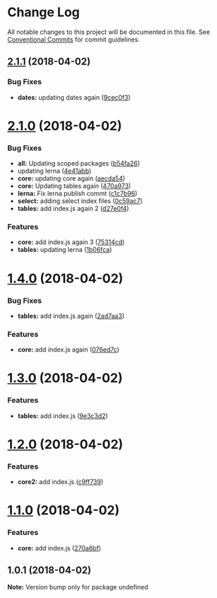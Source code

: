 # Change Log

All notable changes to this project will be documented in this file.
See [Conventional Commits](https://conventionalcommits.org) for commit guidelines.

<a name="2.1.1"></a>
## [2.1.1](https://github.com/stevenfitzpatrick/lernawtf/compare/v2.1.0...v2.1.1) (2018-04-02)


### Bug Fixes

* **dates:** updating dates  again ([9cec0f3](https://github.com/stevenfitzpatrick/lernawtf/commit/9cec0f3))




<a name="2.1.0"></a>
# [2.1.0](https://github.com/stevenfitzpatrick/lernawtf/compare/v1.4.0...v2.1.0) (2018-04-02)


### Bug Fixes

* **all:** Updating scoped packages ([b54fa26](https://github.com/stevenfitzpatrick/lernawtf/commit/b54fa26))
* updating lerna ([4e41abb](https://github.com/stevenfitzpatrick/lernawtf/commit/4e41abb))
* **core:** updating core again ([aecda54](https://github.com/stevenfitzpatrick/lernawtf/commit/aecda54))
* **core:** Updating tables again ([470a973](https://github.com/stevenfitzpatrick/lernawtf/commit/470a973))
* **lerna:** Fix lerna publish commt ([c1c7b96](https://github.com/stevenfitzpatrick/lernawtf/commit/c1c7b96))
* **select:** adding select index files ([0c59ac7](https://github.com/stevenfitzpatrick/lernawtf/commit/0c59ac7))
* **tables:** add index.js again 2 ([d27e0f4](https://github.com/stevenfitzpatrick/lernawtf/commit/d27e0f4))


### Features

* **core:** add index.js again 3 ([75314cd](https://github.com/stevenfitzpatrick/lernawtf/commit/75314cd))
* **tables:** updating lerna ([1b06fca](https://github.com/stevenfitzpatrick/lernawtf/commit/1b06fca))




<a name="1.4.0"></a>
# [1.4.0](https://github.com/stevenfitzpatrick/lernawtf/compare/v1.3.0...v1.4.0) (2018-04-02)


### Bug Fixes

* **tables:** add index.js again ([2ad7aa3](https://github.com/stevenfitzpatrick/lernawtf/commit/2ad7aa3))


### Features

* **core:** add index.js again ([076ed7c](https://github.com/stevenfitzpatrick/lernawtf/commit/076ed7c))




<a name="1.3.0"></a>
# [1.3.0](https://github.com/stevenfitzpatrick/lernawtf/compare/v1.2.0...v1.3.0) (2018-04-02)


### Features

* **tables:** add index.js ([9e3c3d2](https://github.com/stevenfitzpatrick/lernawtf/commit/9e3c3d2))




<a name="1.2.0"></a>
# [1.2.0](https://github.com/stevenfitzpatrick/lernawtf/compare/v1.1.0...v1.2.0) (2018-04-02)


### Features

* **core2:** add index.js ([c9ff739](https://github.com/stevenfitzpatrick/lernawtf/commit/c9ff739))




<a name="1.1.0"></a>
# [1.1.0](https://github.com/stevenfitzpatrick/lernawtf/compare/v1.0.1...v1.1.0) (2018-04-02)


### Features

* **core:** add index.js ([270a6bf](https://github.com/stevenfitzpatrick/lernawtf/commit/270a6bf))




<a name="1.0.1"></a>
## 1.0.1 (2018-04-02)




**Note:** Version bump only for package undefined
